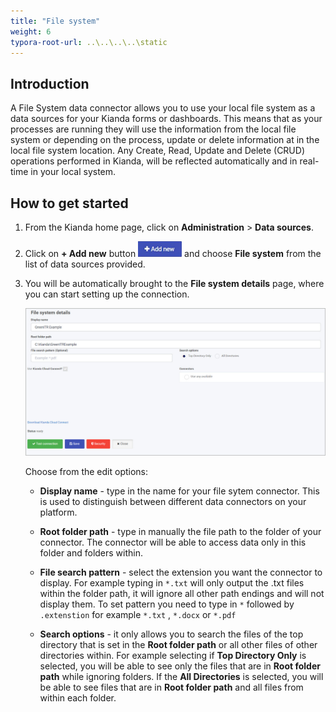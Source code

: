 ```yaml
---
title: "File system"
weight: 6
typora-root-url: ..\..\..\..\static
---
```


## Introduction

A File System data connector allows you to use your local file system as a data sources for your Kianda forms or dashboards. This means that as your processes are running they will use the information from the local file system or depending on the process, update or delete information at in the local file system location. Any Create, Read, Update and Delete (CRUD) operations performed in Kianda, will be reflected automatically and in real-time in your local system.



## How to get started

1. From the Kianda home page, click on **Administration** > **Data sources**.

2. Click on **+ Add new** button ![Add new data connector button](/images/addnew.png) and choose **File system** from the list of data sources provided.

3. You will be automatically brought to the **File system details** page, where you can start setting up the connection. 

   ![File system detail page](/images/file-system-details.jpg)

   Choose from the edit options:

   - **Display name** - type in the name for your file sytem connector. This is used to distinguish between different data connectors on your platform.

   - **Root folder path** - type in manually the file path to the folder of your connector. The connector will be able to access data only in this folder and folders within.

   - **File search pattern** - select the extension you want the connector to display. For example typing in `*.txt` will only output the .txt files within the folder path, it will ignore all other path endings and will not display them. To set pattern you need to type in `*` followed by `.extenstion` for example `*.txt` , `*.docx` or `*.pdf`

   - **Search options** - it only allows you to search the files of the top directory that is set in the **Root folder path** or all other files of other directories within. For example selecting if **Top Directory Only** is selected, you will be able to see only the files that are in **Root folder path** while ignoring folders. If the **All Directories** is selected, you will be able to see files that are in **Root folder path** and all files from within each folder.


